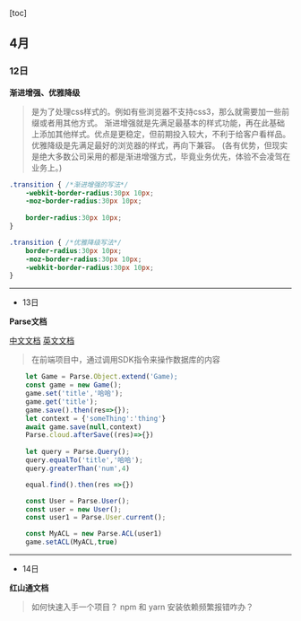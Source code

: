 [toc]
## 4月

### 12日

**渐进增强、优雅降级**
> 是为了处理css样式的。例如有些浏览器不支持css3，那么就需要加一些前缀或者用其他方式。
渐进增强就是先满足最基本的样式功能，再在此基础上添加其他样式。优点是更稳定，但前期投入较大，不利于给客户看样品。
优雅降级是先满足最好的浏览器的样式，再向下兼容。
(各有优势，但现实是绝大多数公司采用的都是渐进增强方式，毕竟业务优先，体验不会凌驾在业务上。)
```css
.transition { /*渐进增强的写法*/
    -webkit-border-radius:30px 10px;
    -moz-border-radius:30px 10px;
    
    border-radius:30px 10px;
}

.transition { /*优雅降级写法*/
    border-radius:30px 10px;
    -moz-border-radius:30px 10px;
    -webkit-border-radius:30px 10px;
}
```
---
- 13日

**Parse文档**

[中文文档](https://parse-zh.buzhundong.com/relation.html)
[英文文档](https://docs.parseplatform.org/js/guide/#objects)
> 在前端项目中，通过调用SDK指令来操作数据库的内容  
```js
    let Game = Parse.Object.extend('Game);
    const game = new Game();
    game.set('title','哈哈');
    game.get('title');
    game.save().then(res=>{});
    let context = {'someThing':'thing'}
    await game.save(null,context)
    Parse.cloud.afterSave((res)=>{})
    
    let query = Parse.Query();
    query.equalTo('title','哈哈');
    query.greaterThan('num',4)

    equal.find().then(res =>{})

    const User = Parse.User();
    const user = new User();
    const user1 = Parse.User.current();

    const MyACL = new Parse.ACL(user1)
    game.setACL(MyACL,true)
```
---
- 14日

 **红山通文档**
> 如何快速入手一个项目？  npm 和 yarn 安装依赖频繁报错咋办？

